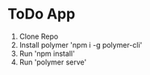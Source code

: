 # ToDo App
1. Clone Repo
2. Install polymer 'npm i -g polymer-cli'
3. Run 'npm install'
4. Run 'polymer serve'
